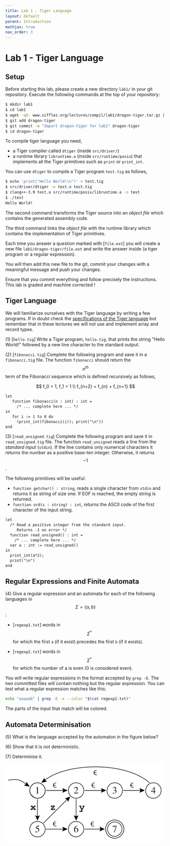 ```yaml
---
title: Lab 1 - Tiger Language
layout: default
parent: Introduction
mathjax: true
nav_order: 3
---
```


# Lab 1 - Tiger Language

## Setup

Before starting this lab, please create a new directory `lab1/` in your git repository. 
Execute the following commands at the top of your repository:

```bash
$ mkdir lab1
$ cd lab1
$ wget -qO- www.sifflez.org/lectures/compil/lab1/dragon-tiger.tar.gz | tar zxv
$ git add dragon-tiger
$ git commit -m "Import dragon-tiger for lab1" dragon-tiger
$ cd dragon-tiger
```

To compile tiger language you need,

   * a Tiger compiler called `dtiger` (inside `src/driver/`)
   * a runtime library `libruntime.a` (inside `src/runtime/posix`) that implements all the Tiger primitives such as `print` or `print_int`.

You can use `dtiger` to compile a Tiger program `test.tig` as follows,

```bash
$ echo 'print("Hello World!\n")' > test.tig
$ src/driver/dtiger -o test.o test.tig
$ clang++-3.9 test.o src/runtime/posix/libruntime.a -o test
$ ./test
Hello World!
```

The second command transforms the Tiger source into an _object file_ which contains
the generated assembly code.

The third command links the _object file_ with the runtime library which contains
the implementation of Tiger primitives.

Each time you answer a question marked with [`file.ext`] you will create a new file
`lab1/dragon-tiger/file.ext` and write the answer inside (a tiger program or a regular expression).

You will then add this new file to the git, commit your changes with a
meaningful message and push your changes.

Ensure that you commit everything and follow precisely the instructions. This lab
is graded and machine corrected !

## Tiger Language

We will familiarize ourselves with the Tiger language by writing a few programs. If in doubt check the [specifications of the Tiger language](https://www.lrde.epita.fr/~tiger/tiger.html)
but remember that in these lectures we will not use and implement array and record types.

(1) [`hello.tig`] Write a Tiger program, `hello.tig`, that prints the string "Hello World!" followed by a new line character to the standard output.

(2) [`fibonacci.tig`] Complete the following program and save it in a `fibonacci.tig` file.  The function `fibonacci` should return the $$n^{th}$$ term of the Fibonacci sequence which is defined recursively as follows,

$$ 
f_0 = 1, f_1 = 1 \\
f_{n+2} = f_{n} + f_{n+1} 
$$

```
let
   function fibonacci(n : int) : int =
     /* ... complete here ... */
in
   for i := 1 to 8 do
     (print_int(fibonacci(i)); print("\n"))
end
```

(3) [`read_unsigned.tig`] Complete the following program and save it in `read_unsigned.tig` file. The function `read_unsigned` reads a line from the _standard input_ (`stdin`). If the line contains only numerical characters it returns the number as a positive base-ten integer. Otherwise, it returns $$-1$$.

The following primitives will be useful:

* `function getchar() : string`, reads a single character from `stdin` and returns it as string of size one. If EOF is reached, the empty string is returned.
* `function ord(s : string) : int`, returns the ASCII code of the first character of the input string.

```
let
  /* Read a positive integer from the standard input.
     Returns -1 on error */
  function read_unsigned() : int =
    /* ... complete here ... */
  var a : int := read_unsigned()
in
  print_int(a*2);
  print("\n")
end
```

## Regular Expressions and Finite Automata

(4) Give a regular expression and an automata for each of the following languages in $$\Sigma = \{a, b\}$$:

* [`regexp1.txt`] words in $$\Sigma^{*}$$ for which the first `a` (if it exist) precedes the first `b` (if it exists).

* [`regexp2.txt`] words in $$\Sigma^{*}$$ for which the number of a is even (0 is considered even).

You will write regular expressions in the format accepted by `grep -E`.
The two committed files will contain nothing but the regular expression.
You can test what a regular expression matches like this:

```bash
echo "aaaaab" | grep -E -x --color "$(cat regexp2.txt)"
```

The parts of the input that match will be colored.

## Automata Determinisation

(5) What is the language accepted by the automaton in the figure below?

(6) Show that it is not deterministic.

(7) Determinise it.

![Automaton to determinise](determ2.png)
